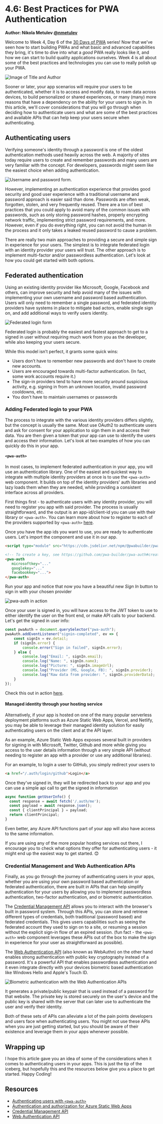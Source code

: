 # 4.6: Best Practices for PWA Authentication

**Author: Nikola Metulev [@nmetulev](https://twitter.com/nmetulev)**

Welcome to Week 4, Day 6 of the [30 Days of PWA](https://aka.ms/learn-pwa/30Days-blog) series! Now that we've seen how to start building PWAs and what basic and advanced capabilities they bring, it's time to dive into what a _good_ PWA really looks like it, and how we can start to build quality applications ourselves. Week 4 is all about some of the best practices and technologies you can use to really polish up your PWA.


![Image of Title and Author](_media/day6.png)

Sooner or later, your app scenarios will require your users to be authenticated, whether it is to access and modify data, to roam data across devices, to build personalized or shared experiences, or many (many) more reasons that have a dependency on the ability for your users to sign in. In this article, we'll cover considerations that you will go through when deciding how to authenticate users and what are some of the best practices and available APIs that can help keep your users secure when authenticating.

## Authenticating users

Verifying someone's identity through a password is one of the oldest authentication methods used heavily across the web. A majority of sites today require users to create and remember passwords and many users are very familiar with the concept. For developers, passwords might seem like the easiest choice when adding authentication. 

![Username and password form.](_media/day6-password.png)

However, implementing an authentication experience that provides good security and good user experience with a traditional username and password approach is easier said than done. Passwords are often weak, forgotten, stolen, and very frequently reused. There are a ton of best practices that you could apply to avoid many of the common issues with passwords, such as only storing password hashes, properly encrypting network traffic, implementing strict password requirements, and more. However, even if you do everything right, you can not avoid the human in the process and it only takes a leaked reused password to cause a problem. 

There are really two main approaches to providing a secure and simple sign in experience for your users. The simplest is to integrate federated login with an identity provider your users will trust. The other approach is to implement  multi-factor and/or passwordless authentication. Let's look at how you could get started with both options.

## Federated authentication

Using an existing identity provider like Microsoft, Google, Facebook and others, can improve security and help avoid many of the issues with implementing your own username and password based authentication. Users will only need to remember a single password, and federated identity providers have systems in place to mitigate bad actors, enable single sign on, and add additional ways to verify users identity. 

![Federated login form](_media/day6-federated.png)

Federated login is probably the easiest and fastest approach to get to a signed in user without requiring much work from you as the developer, while also keeping your users secure. 

While this model isn’t perfect, it grants some quick wins:

- Users don’t have to remember new passwords and don't have to create new accounts.
- Users are encouraged towards multi-factor authentication. (In fact, some work accounts require it.)
- The sign-in providers tend to have more security around suspicious activity, e.g. signing in from an unknown location, invalid password cooldowns, etc.
- You don't have to maintain usernames or passwords

### Adding Federated login to your PWA

The process to integrate with the various identity providers differs slightly, but the concept is usually the same. Most use OAuth2 to authenticate users and ask for consent for your application to sign them in and access their data. You are then given a token that your app can use to identify the users and access their information. Let's look at two examples of how you can quickly do this in your app.

#### `<pwa-auth>`

In most cases, to implement federated authentication in your app, you will use an authentication library. One of the easiest and quickest way to integrate with multiple identity providers at once is to use the `<pwa-auth>` web component. It builds on top of the identity providers' auth libraries and lazy loads them when they are needed, while providing a consistent interface across all providers.

First things first - to authenticate users with any identity provider, you will need to register you app with said provider. The process is usually straightforward, and the output is an app-id/client-id you can use with their library or `<pwa-auth>`. You can learn more about how to register to each of the providers supported by `<pwa-auth>` [here](https://github.com/pwa-builder/pwa-auth#creating-keys).

Once you have the app ids you want to use, you are ready to authenticate users. Let's import the component and use it in our app.

```html
<script type="module" src="https://cdn.jsdelivr.net/npm/@pwabuilder/pwaauth/dist/pwa-auth.js"></script>

<!-- To create a key, see https://github.com/pwa-builder/pwa-auth#creating-keys -->
<pwa-auth
   microsoftkey="..."
   googlekey="..."
   facebookkey="...">
</pwa-auth>
```

Run your app and notice that now you have a beautiful new *Sign In* button to sign in with your chosen provider

![pwa-auth in action](_media/day6-pwa-auth.gif)

Once your user is signed in, you will have access to the JWT token to use to either identify the user on the front end, or make API calls to your backend. Let's get the signed in user info:

```js
const pwaAuth = document.querySelector("pwa-auth");
pwaAuth.addEventListener("signin-completed", ev => {
    const signIn = ev.detail;
    if (signIn.error) {
        console.error("Sign in failed", signIn.error);
    } else {
        console.log("Email: ", signIn.email);
        console.log("Name: ", signIn.name);
        console.log("Picture: ", signIn.imageUrl);
        console.log("Provider (MS, Google, FB): ", signIn.provider);
        console.log("Raw data from provider: ", signIn.providerData);
    }
});
```

Check this out in action [here](https://pwa-auth-basic.glitch.me/).

#### Managed identity through your hosting service

Alternatively, if your app is hosted on one of the many popular serverless deployment platforms such as Azure Static Web Apps, Vercel, and Netlify, you may be able to leverage their managed identity solution for easily authenticating users on the client and at the API layer.

As an example, Azure Static Web Apps exposes several built in providers for signing in with Microsoft, Twitter, Github and more while giving you access to the user details information through a very simple API (without needing to register an app with a provider or use any additional libraries). 

For an example, to login a user to GitHub, you simply redirect your users to

```html
<a href="/.auth/login/github">Login</a>
```

Once they've signed in, they will be redirected back to your app and you can use a simple api call to get the signed in information

```js
async function getUserInfo() {
  const response = await fetch('/.auth/me');
  const payload = await response.json();
  const { clientPrincipal } = payload;
  return clientPrincipal;
}
```

Even better, any Azure API functions part of your app will also have access to the same information. 

If you are using any of the more popular hosting services out there, I encourage you to check what options they offer for authenticating users - it might end up the easiest way to get started. 😊
### Credential Management and Web Authentication APIs

Finally, as you go through the journey of authenticating users in your apps, whether you are using your own password based authentication or federated authentication, there are built in APIs that can help simplify authentication for your users by allowing you to implement  passwordless authentication, two-factor authentication, and or biometric authentication. 

The [Credential Management API](https://developer.mozilla.org/en-US/docs/Web/API/Credential_Management_API) allows you to interact with the browser's built in password system. Through this APIs, you can store and retrieve different types of credentials, both traditional (password based) and federated credentials. This gives users capabilities such as seeing the federated account they used to sign on to a site, or resuming a session without the explicit sign-in flow of an expired session. (fun fact - the `<pwa-auth>` web component leverages these APIs out of the box to make the sign in experience for your user as straightforward as possible).

The [Web Authentication API](https://developer.mozilla.org/en-US/docs/Web/API/Web_Authentication_API) (also known as WebAuthn) on the other hand enables strong authentication with public key cryptography instead of a password. It's a powerful API that enables passwordless authentication and it even integrate directly with your devices biometric based authentication like Windows Hello and Apple's Touch ID.


![Biometric authentication with the Web Authentication APIs](_media/day6-webauthn.gif)

It generates a private/public keypair that is used instead of a password for that website. The private key is stored securely on the user's device and the public key is shared with the server that can later use to authenticate the user and verify their identity.

Both of these sets of APIs can alleviate a lot of the pain points developers and users face when authenticating users. You might not use these APIs when you are just getting started, but you should be aware of their existence and leverage them in your apps whenever possible.

## Wrapping up
I hope this article gave you an idea of some of the considerations when it comes to authenticating users in your apps. This is just the tip of the iceberg, but hopefully this and the resources below give you a place to get started. Happy Coding!

## Resources

* [Authenticating users with `<pwa-auth>`](https://github.com/pwa-builder/pwa-auth)
* [Authentication and authorization for Azure Static Web Apps](https://docs.microsoft.com/azure/static-web-apps/authentication-authorization?tabs=invitations)
* [Credential Management API](https://developer.mozilla.org/en-US/docs/Web/API/Credential_Management_API)
* [Web Authentication API](https://developer.mozilla.org/en-US/docs/Web/API/Web_Authentication_API)
